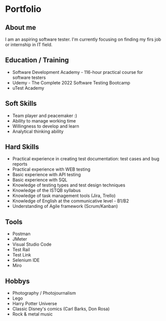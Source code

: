 
# Portfolio

## About me
I am an aspiring software tester. I'm currently focusing on finding my firs job or internship in IT field.

## Education / Training 
- Software Development Academy - 116-hour practical course for software testers
- Udemy - The Complete 2022 Software Testing Bootcamp 
- uTest Academy

## Soft Skills
- Team player and peacemaker :)
- Ability to manage working time
- Willingness to develop and learn
- Analytical thinking ability

## Hard Skills
- Practical experience in creating test documentation: test cases and bug reports
- Practical experience with WEB testing 
- Basic experience with API testing 
- Basic experience with SQL 
- Knowledge of testing types and test design techniques
- Knowledge of the ISTQB syllabus
- Knowledge of task management tools (Jira, Trello)
- Knowledge of English at the communicative level - B1/B2
- Understanding of Agile framework (Scrum/Kanban)

## Tools
- Postman
- JMeter
- Visual Studio Code
- Test Rail
- Test Link
- Selenium IDE
- Miro

## Hobbys
- Photography / Photojournalism
- Lego
- Harry Potter Universe
- Classic Disney's comics (Carl Barks, Don Rosa)
- Rock & metal music
